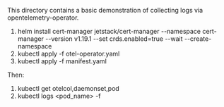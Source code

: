 This directory contains a basic demonstration of collecting logs
via opentelemetry-operator.

1. helm install cert-manager jetstack/cert-manager --namespace cert-manager --version v1.19.1 --set crds.enabled=true --wait --create-namespace
2. kubectl apply -f otel-operator.yaml
3. kubectl apply -f manifest.yaml

Then:

1. kubectl get otelcol,daemonset,pod
2. kubectl logs <pod_name> -f
